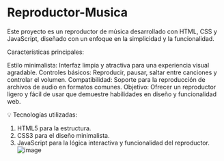 # Reproductor-Musica
Este proyecto es un reproductor de música desarrollado con HTML, CSS y JavaScript, diseñado con un enfoque en la simplicidad y la funcionalidad.

Características principales:

Estilo minimalista: Interfaz limpia y atractiva para una experiencia visual agradable.
Controles básicos: Reproducir, pausar, saltar entre canciones y controlar el volumen.
Compatibilidad: Soporte para la reproducción de archivos de audio en formatos comunes.
Objetivo:
Ofrecer un reproductor ligero y fácil de usar que demuestre habilidades en diseño y funcionalidad web.

💡 Tecnologías utilizadas:
1. HTML5 para la estructura.
2. CSS3 para el diseño minimalista.
3. JavaScript para la lógica interactiva y funcionalidad del reproductor.
![image](https://github.com/user-attachments/assets/a26bd7cb-3fc5-4d84-a698-297d2ca00580)
